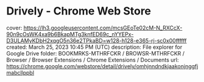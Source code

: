 # Drively - Chrome Web Store

cover: https://lh3.googleusercontent.com/mcsGEoTe02cM-N_RXCcX-90n9cOsWK4xa9b6BkapMTg3knfED69c_nYYEPx-D3ULAMyKDbH2xqgO5n36e2TPkaBD=w128-h128-e365-rj-sc0x00ffffff
created: March 25, 2023 10:45 PM (UTC)
description: File explorer for Google Drive
folder: BOOKMRKS-MTHRFCKR / BROWSR-MTHRFCKR / Browser / Browser Extensions / Chrome Extensions / Documents
url: https://chrome.google.com/webstore/detail/drively/omhjnndndkjaakonjnggfjmabcllppbl